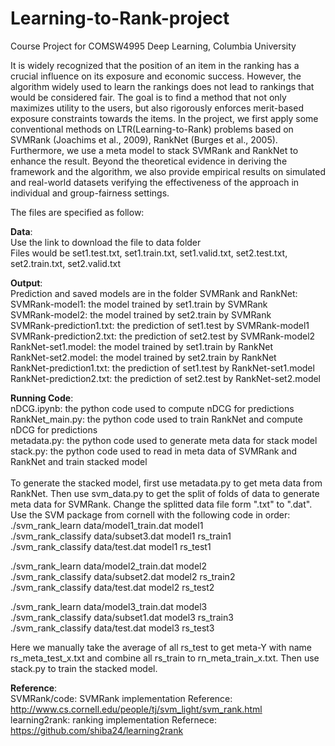 # Learning-to-Rank-project
Course Project for COMSW4995 Deep Learning, Columbia University

It is widely recognized that the position of an item in the ranking has a crucial influence on its exposure and economic success. However, the algorithm widely used to learn the rankings does not lead to rankings that would be considered fair. The goal is to find a method that not only maximizes utility to the users, but also rigorously enforces merit-based exposure constraints towards the items. In the project, we first apply some conventional methods on LTR(Learning-to-Rank) problems based on SVMRank (Joachims et al., 2009), RankNet (Burges et al., 2005). Furthermore, we use a meta model to stack SVMRank and RankNet to enhance the result. Beyond the theoretical evidence in deriving the framework and the algorithm, we also provide empirical results on simulated and real-world datasets verifying the effectiveness of the approach in individual and group-fairness settings.

The files are specified as follow:

**Data**:<br/>
Use the link to download the file to data folder<br/>
Files would be set1.test.txt, set1.train.txt, set1.valid.txt, set2.test.txt, set2.train.txt, set2.valid.txt

**Output**:<br/>
Prediction and saved models are in the folder SVMRank and RankNet:<br/>
SVMRank-model1: the model trained by set1.train by SVMRank<br/>
SVMRank-model2: the model trained by set2.train by SVMRank<br/>
SVMRank-prediction1.txt: the prediction of set1.test by SVMRank-model1<br/>
SVMRank-prediction2.txt: the prediction of set2.test by SVMRank-model2<br/>
RankNet-set1.model: the model trained by set1.train by RankNet<br/>
RankNet-set2.model: the model trained by set2.train by RankNet<br/>
RankNet-prediction1.txt: the prediction of set1.test by RankNet-set1.model<br/>
RankNet-prediction2.txt: the prediction of set2.test by RankNet-set2.model<br/>

**Running Code**:<br/>
nDCG.ipynb: the python code used to compute nDCG for predictions<br/>
RankNet_main.py: the python code used to train RankNet and compute nDCG for predictions<br/>
metadata.py: the python code used to generate meta data for stack model<br/>
stack.py: the python code used to read in meta data of SVMRank and RankNet and train stacked model<br/>
<br/>
To generate the stacked model, first use metadata.py to get meta data from RankNet. Then use svm_data.py to get the split of folds of data to generate meta data for SVMRank. Change the splitted data file form ".txt" to ".dat". Use the SVM package from cornell with the following code in order:<br/>
./svm_rank_learn data/model1_train.dat model1<br/>
./svm_rank_classify data/subset3.dat model1 rs_train1<br/>
./svm_rank_classify data/test.dat model1 rs_test1<br/>

./svm_rank_learn data/model2_train.dat model2<br/>
./svm_rank_classify data/subset2.dat model2 rs_train2<br/>
./svm_rank_classify data/test.dat model2 rs_test2<br/>

./svm_rank_learn data/model3_train.dat model3<br/>
./svm_rank_classify data/subset1.dat model3 rs_train3<br/>
./svm_rank_classify data/test.dat model3 rs_test3<br/>

Here we manually take the average of all rs_test to get meta-Y with name rs_meta_test_x.txt and combine all rs_train to rn_meta_train_x.txt. Then use stack.py to train the stacked model.

**Reference**:<br/>
SVMRank/code: SVMRank implementation Reference: http://www.cs.cornell.edu/people/tj/svm_light/svm_rank.html<br/>
learning2rank: ranking implementation Refernece: https://github.com/shiba24/learning2rank<br/>
